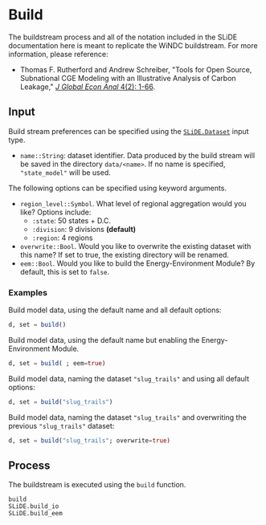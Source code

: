 # Build

The buildstream process and all of the notation included in the SLiDE documentation here is
meant to replicate the WiNDC buildstream. For more information, please reference:

- Thomas F. Rutherford and Andrew Schreiber, "Tools for Open Source, Subnational CGE
    Modeling with an Illustrative Analysis of Carbon Leakage,"
    [*J Global Econ Anal* 4(2): 1-66](https://doi.org/10.21642/JGEA.040201AF).

## Input

Build stream preferences can be specified using the [`SLiDE.Dataset`](@ref) input type.

- `name::String`: dataset identifier. Data produced by the build stream will be saved in
    the directory `data/<name>`. If no name is specified, `"state_model"` will be used.

The following options can be specified using keyword arguments.
- `region_level::Symbol`. What level of regional aggregation would you like? Options include:
    - `:state`: 50 states + D.C.
    - `:division`: 9 divisions **(default)**
    - `:region`: 4 regions
- `overwrite::Bool`. Would you like to overwrite the existing dataset with this name?
    If set to true, the existing directory will be renamed.
- `eem::Bool`. Would you like to build the Energy-Environment Module?
    By default, this is set to `false`.


### Examples

Build model data, using the default name and all default options:

```julia
d, set = build()
```

Build model data, using the default name but enabling the Energy-Environment Module.

```julia
d, set = build( ; eem=true)
```

Build model data, naming the dataset `"slug_trails"` and using all default options:

```julia
d, set = build("slug_trails")
```

Build model data, naming the dataset `"slug_trails"` and overwriting the previous `"slug_trails"` dataset:

```julia
d, set = build("slug_trails"; overwrite=true)
```

## Process

The buildstream is executed using the `build` function.

```@docs
build
SLiDE.build_io
SLiDE.build_eem
```